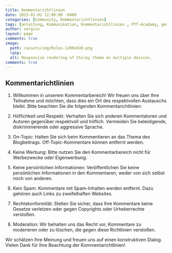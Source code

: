 ```yaml
---
title: Kommentarichtlinien 
date: 2023-01-01 12:00:00 -0400
categories: [Community, Kommentarichtlinien]
tags: [anleitung, Kommunikation, Kommentarichtlinien , PYT-Acadamy, gemeinschaftsprojekt, Comunity,]
author: sergius
layout: page
comments: true
image:
  path: /assets/img/Rules-1200x630.png
  lqip:
  alt: Responsive rendering of Chirpy theme on multiple devices.
comments: true
---
```


## Kommentarichtlinien

1. Willkommen in unserem Kommentarbereich! Wir freuen uns über Ihre Teilnahme und möchten, dass dies ein Ort des respektvollen Austauschs bleibt. Bitte beachten Sie die folgenden Kommentarichtlinien:

2. Höflichkeit und Respekt: Verhalten Sie sich anderen Kommentatoren und Autoren gegenüber respektvoll und höflich. Vermeiden Sie beleidigende, diskriminierende oder aggressive Sprache.

3. On-Topic: Halten Sie sich beim Kommentieren an das Thema des Blogbeitrags. Off-Topic-Kommentare können entfernt werden.

4. Keine Werbung: Bitte nutzen Sie den Kommentarbereich nicht für Werbezwecke oder Eigenwerbung.

5. Keine persönlichen Informationen: Veröffentlichen Sie keine persönlichen Informationen in den Kommentaren, weder von sich selbst noch von anderen.

6. Kein Spam: Kommentare mit Spam-Inhalten werden entfernt. Dazu gehören auch Links zu zweifelhaften Websites.

7. Rechtskonformität: Stellen Sie sicher, dass Ihre Kommentare keine Gesetze verletzen oder gegen Copyrights oder Urheberrechte verstoßen.

8. Moderation: Wir behalten uns das Recht vor, Kommentare zu moderieren oder zu löschen, die gegen diese Richtlinien verstoßen.

Wir schätzen Ihre Meinung und freuen uns auf einen konstruktiven Dialog. Vielen Dank für Ihre Beachtung der Kommentarichtlinien!

